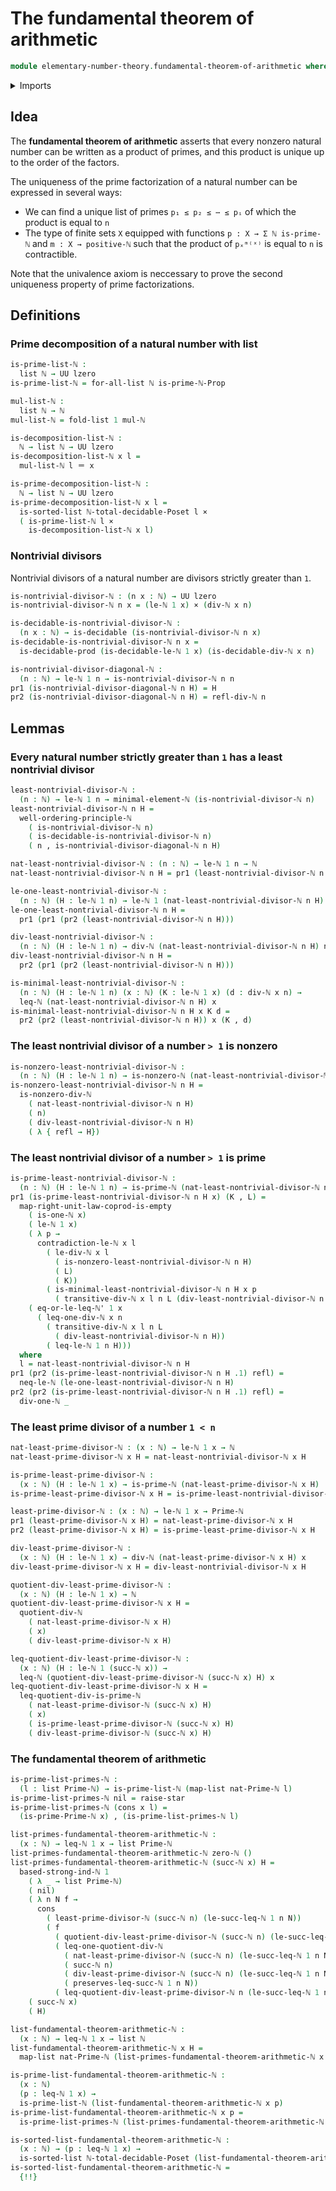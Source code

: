 # The fundamental theorem of arithmetic

```agda
module elementary-number-theory.fundamental-theorem-of-arithmetic where
```

<details><summary>Imports</summary>

```agda
open import elementary-number-theory.based-strong-induction-natural-numbers
open import elementary-number-theory.divisibility-natural-numbers
open import elementary-number-theory.inequality-natural-numbers
open import elementary-number-theory.modular-arithmetic-standard-finite-types
open import elementary-number-theory.natural-numbers
open import elementary-number-theory.prime-numbers
open import elementary-number-theory.strict-inequality-natural-numbers
open import elementary-number-theory.well-ordering-principle-natural-numbers
open import elementary-number-theory.multiplication-natural-numbers
open import elementary-number-theory.total-decidable-poset-natural-numbers

open import foundation.cartesian-product-types
open import foundation.decidable-types
open import foundation.dependent-pair-types
open import foundation.identity-types
open import foundation.type-arithmetic-empty-type
open import foundation.universe-levels
open import foundation.unit-type

open import lists.functoriality-lists
open import lists.lists
open import lists.predicates-on-lists
open import lists.sorted-lists
```

</details>

## Idea

The **fundamental theorem of arithmetic** asserts that every nonzero natural
number can be written as a product of primes, and this product is unique up to
the order of the factors.

The uniqueness of the prime factorization of a natural number can be expressed
in several ways:

- We can find a unique list of primes `p₁ ≤ p₂ ≤ ⋯ ≤ pᵢ` of which the product is
  equal to `n`
- The type of finite sets `X` equipped with functions `p : X → Σ ℕ is-prime-ℕ`
  and `m : X → positive-ℕ` such that the product of `pₓᵐ⁽ˣ⁾` is equal to `n` is
  contractible.

Note that the univalence axiom is neccessary to prove the second uniqueness
property of prime factorizations.

## Definitions

### Prime decomposition of a natural number with list

```agda
is-prime-list-ℕ :
  list ℕ → UU lzero
is-prime-list-ℕ = for-all-list ℕ is-prime-ℕ-Prop

mul-list-ℕ :
  list ℕ → ℕ
mul-list-ℕ = fold-list 1 mul-ℕ

is-decomposition-list-ℕ :
  ℕ → list ℕ → UU lzero
is-decomposition-list-ℕ x l =
  mul-list-ℕ l ＝ x

is-prime-decomposition-list-ℕ :
  ℕ → list ℕ → UU lzero
is-prime-decomposition-list-ℕ x l =
  is-sorted-list ℕ-total-decidable-Poset l ×
  ( is-prime-list-ℕ l ×
    is-decomposition-list-ℕ x l)
```

### Nontrivial divisors

Nontrivial divisors of a natural number are divisors strictly greater than `1`.

```agda
is-nontrivial-divisor-ℕ : (n x : ℕ) → UU lzero
is-nontrivial-divisor-ℕ n x = (le-ℕ 1 x) × (div-ℕ x n)

is-decidable-is-nontrivial-divisor-ℕ :
  (n x : ℕ) → is-decidable (is-nontrivial-divisor-ℕ n x)
is-decidable-is-nontrivial-divisor-ℕ n x =
  is-decidable-prod (is-decidable-le-ℕ 1 x) (is-decidable-div-ℕ x n)

is-nontrivial-divisor-diagonal-ℕ :
  (n : ℕ) → le-ℕ 1 n → is-nontrivial-divisor-ℕ n n
pr1 (is-nontrivial-divisor-diagonal-ℕ n H) = H
pr2 (is-nontrivial-divisor-diagonal-ℕ n H) = refl-div-ℕ n
```

## Lemmas

### Every natural number strictly greater than `1` has a least nontrivial divisor

```agda
least-nontrivial-divisor-ℕ :
  (n : ℕ) → le-ℕ 1 n → minimal-element-ℕ (is-nontrivial-divisor-ℕ n)
least-nontrivial-divisor-ℕ n H =
  well-ordering-principle-ℕ
    ( is-nontrivial-divisor-ℕ n)
    ( is-decidable-is-nontrivial-divisor-ℕ n)
    ( n , is-nontrivial-divisor-diagonal-ℕ n H)

nat-least-nontrivial-divisor-ℕ : (n : ℕ) → le-ℕ 1 n → ℕ
nat-least-nontrivial-divisor-ℕ n H = pr1 (least-nontrivial-divisor-ℕ n H)

le-one-least-nontrivial-divisor-ℕ :
  (n : ℕ) (H : le-ℕ 1 n) → le-ℕ 1 (nat-least-nontrivial-divisor-ℕ n H)
le-one-least-nontrivial-divisor-ℕ n H =
  pr1 (pr1 (pr2 (least-nontrivial-divisor-ℕ n H)))

div-least-nontrivial-divisor-ℕ :
  (n : ℕ) (H : le-ℕ 1 n) → div-ℕ (nat-least-nontrivial-divisor-ℕ n H) n
div-least-nontrivial-divisor-ℕ n H =
  pr2 (pr1 (pr2 (least-nontrivial-divisor-ℕ n H)))

is-minimal-least-nontrivial-divisor-ℕ :
  (n : ℕ) (H : le-ℕ 1 n) (x : ℕ) (K : le-ℕ 1 x) (d : div-ℕ x n) →
  leq-ℕ (nat-least-nontrivial-divisor-ℕ n H) x
is-minimal-least-nontrivial-divisor-ℕ n H x K d =
  pr2 (pr2 (least-nontrivial-divisor-ℕ n H)) x (K , d)
```

### The least nontrivial divisor of a number `> 1` is nonzero

```agda
is-nonzero-least-nontrivial-divisor-ℕ :
  (n : ℕ) (H : le-ℕ 1 n) → is-nonzero-ℕ (nat-least-nontrivial-divisor-ℕ n H)
is-nonzero-least-nontrivial-divisor-ℕ n H =
  is-nonzero-div-ℕ
    ( nat-least-nontrivial-divisor-ℕ n H)
    ( n)
    ( div-least-nontrivial-divisor-ℕ n H)
    ( λ { refl → H})
```

### The least nontrivial divisor of a number `> 1` is prime

```agda
is-prime-least-nontrivial-divisor-ℕ :
  (n : ℕ) (H : le-ℕ 1 n) → is-prime-ℕ (nat-least-nontrivial-divisor-ℕ n H)
pr1 (is-prime-least-nontrivial-divisor-ℕ n H x) (K , L) =
  map-right-unit-law-coprod-is-empty
    ( is-one-ℕ x)
    ( le-ℕ 1 x)
    ( λ p →
      contradiction-le-ℕ x l
        ( le-div-ℕ x l
          ( is-nonzero-least-nontrivial-divisor-ℕ n H)
          ( L)
          ( K))
        ( is-minimal-least-nontrivial-divisor-ℕ n H x p
          ( transitive-div-ℕ x l n L (div-least-nontrivial-divisor-ℕ n H))))
    ( eq-or-le-leq-ℕ' 1 x
      ( leq-one-div-ℕ x n
        ( transitive-div-ℕ x l n L
          ( div-least-nontrivial-divisor-ℕ n H))
        ( leq-le-ℕ 1 n H)))
  where
  l = nat-least-nontrivial-divisor-ℕ n H
pr1 (pr2 (is-prime-least-nontrivial-divisor-ℕ n H .1) refl) =
  neq-le-ℕ (le-one-least-nontrivial-divisor-ℕ n H)
pr2 (pr2 (is-prime-least-nontrivial-divisor-ℕ n H .1) refl) =
  div-one-ℕ _
```

### The least prime divisor of a number `1 < n`

```agda
nat-least-prime-divisor-ℕ : (x : ℕ) → le-ℕ 1 x → ℕ
nat-least-prime-divisor-ℕ x H = nat-least-nontrivial-divisor-ℕ x H

is-prime-least-prime-divisor-ℕ :
  (x : ℕ) (H : le-ℕ 1 x) → is-prime-ℕ (nat-least-prime-divisor-ℕ x H)
is-prime-least-prime-divisor-ℕ x H = is-prime-least-nontrivial-divisor-ℕ x H

least-prime-divisor-ℕ : (x : ℕ) → le-ℕ 1 x → Prime-ℕ
pr1 (least-prime-divisor-ℕ x H) = nat-least-prime-divisor-ℕ x H
pr2 (least-prime-divisor-ℕ x H) = is-prime-least-prime-divisor-ℕ x H

div-least-prime-divisor-ℕ :
  (x : ℕ) (H : le-ℕ 1 x) → div-ℕ (nat-least-prime-divisor-ℕ x H) x
div-least-prime-divisor-ℕ x H = div-least-nontrivial-divisor-ℕ x H

quotient-div-least-prime-divisor-ℕ :
  (x : ℕ) (H : le-ℕ 1 x) → ℕ
quotient-div-least-prime-divisor-ℕ x H =
  quotient-div-ℕ
    ( nat-least-prime-divisor-ℕ x H)
    ( x)
    ( div-least-prime-divisor-ℕ x H)

leq-quotient-div-least-prime-divisor-ℕ :
  (x : ℕ) (H : le-ℕ 1 (succ-ℕ x)) →
  leq-ℕ (quotient-div-least-prime-divisor-ℕ (succ-ℕ x) H) x
leq-quotient-div-least-prime-divisor-ℕ x H =
  leq-quotient-div-is-prime-ℕ
    ( nat-least-prime-divisor-ℕ (succ-ℕ x) H)
    ( x)
    ( is-prime-least-prime-divisor-ℕ (succ-ℕ x) H)
    ( div-least-prime-divisor-ℕ (succ-ℕ x) H)
```

### The fundamental theorem of arithmetic

```agda
is-prime-list-primes-ℕ :
  (l : list Prime-ℕ) → is-prime-list-ℕ (map-list nat-Prime-ℕ l)
is-prime-list-primes-ℕ nil = raise-star
is-prime-list-primes-ℕ (cons x l) =
  (is-prime-Prime-ℕ x) , (is-prime-list-primes-ℕ l)

list-primes-fundamental-theorem-arithmetic-ℕ :
  (x : ℕ) → leq-ℕ 1 x → list Prime-ℕ
list-primes-fundamental-theorem-arithmetic-ℕ zero-ℕ ()
list-primes-fundamental-theorem-arithmetic-ℕ (succ-ℕ x) H =
  based-strong-ind-ℕ 1
    ( λ _ → list Prime-ℕ)
    ( nil)
    ( λ n N f →
      cons
        ( least-prime-divisor-ℕ (succ-ℕ n) (le-succ-leq-ℕ 1 n N))
        ( f
          ( quotient-div-least-prime-divisor-ℕ (succ-ℕ n) (le-succ-leq-ℕ 1 n N))
          ( leq-one-quotient-div-ℕ
            ( nat-least-prime-divisor-ℕ (succ-ℕ n) (le-succ-leq-ℕ 1 n N))
            ( succ-ℕ n)
            ( div-least-prime-divisor-ℕ (succ-ℕ n) (le-succ-leq-ℕ 1 n N))
            ( preserves-leq-succ-ℕ 1 n N))
          ( leq-quotient-div-least-prime-divisor-ℕ n (le-succ-leq-ℕ 1 n N))))
    ( succ-ℕ x)
    ( H)

list-fundamental-theorem-arithmetic-ℕ :
  (x : ℕ) → leq-ℕ 1 x → list ℕ
list-fundamental-theorem-arithmetic-ℕ x H =
  map-list nat-Prime-ℕ (list-primes-fundamental-theorem-arithmetic-ℕ x H)

is-prime-list-fundamental-theorem-arithmetic-ℕ :
  (x : ℕ)
  (p : leq-ℕ 1 x) →
  is-prime-list-ℕ (list-fundamental-theorem-arithmetic-ℕ x p)
is-prime-list-fundamental-theorem-arithmetic-ℕ x p =
  is-prime-list-primes-ℕ (list-primes-fundamental-theorem-arithmetic-ℕ x p)

is-sorted-list-fundamental-theorem-arithmetic-ℕ :
  (x : ℕ) → (p : leq-ℕ 1 x) →
  is-sorted-list ℕ-total-decidable-Poset (list-fundamental-theorem-arithmetic-ℕ x p)
is-sorted-list-fundamental-theorem-arithmetic-ℕ =
  {!!}
```
